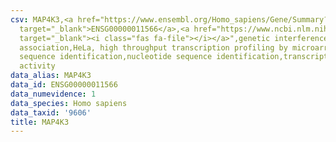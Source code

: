 ```yaml
---
csv: MAP4K3,<a href="https://www.ensembl.org/Homo_sapiens/Gene/Summary?db=core;g=ENSG00000011566"
  target="_blank">ENSG00000011566</a>,<a href="https://www.ncbi.nlm.nih.gov/pubmed/17216044"
  target="_blank"><i class="fas fa-file"></i></a>",genetic interference,functional
  association,HeLa, high throughput transcription profiling by microarray,nucleotide
  sequence identification,nucleotide sequence identification,transcriptional regulation,down-regulates
  activity
data_alias: MAP4K3
data_id: ENSG00000011566
data_numevidence: 1
data_species: Homo sapiens
data_taxid: '9606'
title: MAP4K3
---
```

